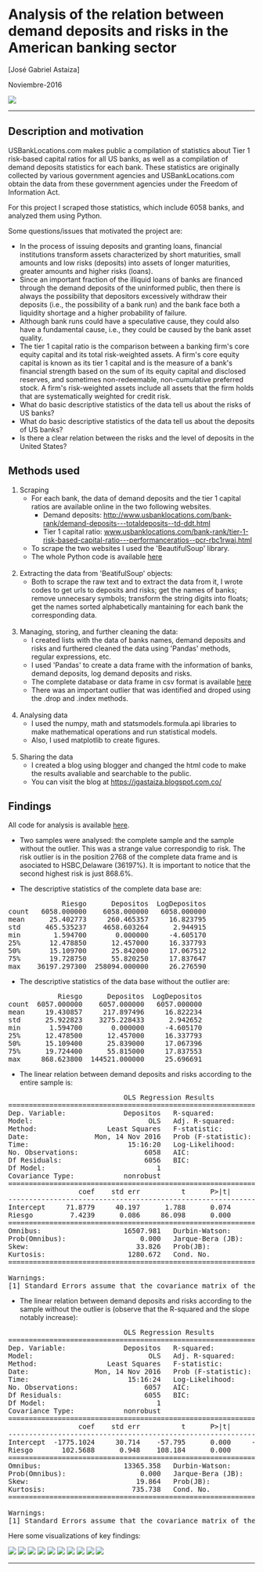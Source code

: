 
# Analysis of the relation between demand deposits and risks in the American banking sector

[José Gabriel Astaiza]

Noviembre-2016

<img src="/figures/intro.jpg">

---

## Description and motivation

USBankLocations.com makes public a compilation of statistics about Tier 1 risk-based capital ratios for all US banks, as well as a compilation of demand deposits statistics for each bank. These statistics are originally collected by various government agencies and USBankLocations.com obtain the data from these government agencies under the Freedom of Information Act. 

For this project I scraped those statistics, which include 6058 banks, and analyzed them using Python.  

Some questions/issues that motivated the project are:

- In the process of issuing deposits and granting loans, financial institutions transform assets characterized by short maturities, small amounts and low risks (deposits) into assets of longer maturities, greater amounts and higher risks (loans).
- Since an important fraction of the illiquid loans of banks are financed through the demand deposits of the uninformed public, then there is always the possibility that depositors excessively withdraw their deposits (i.e., the possibility of a bank run) and the bank face both a liquidity shortage and a higher probability of failure.
- Although bank runs could have a speculative cause, they could also have a fundamental cause, i.e., they could be caused by the bank asset quality.
- The tier 1 capital ratio is the comparison between a banking firm's core equity capital and its total risk-weighted assets. A firm's core equity capital is known as its tier 1 capital and is the measure of a bank's financial strength based on the sum of its equity capital and disclosed reserves, and sometimes non-redeemable, non-cumulative preferred stock. A firm's risk-weighted assets include all assets that the firm holds that are systematically weighted for credit risk.
- What do basic descriptive statistics of the data tell us about the risks of US banks?
- What do basic descriptive statistics of the data tell us about the deposits of US banks?
- Is there a clear relation between the risks and the level of deposits in the United States?

## Methods used

1. Scraping
    - For each bank, the data of demand deposits and the tier 1 capital ratios are available online in the two following websites.
        - Demand deposits:  http://www.usbanklocations.com/bank-rank/demand-deposits---totaldeposits--td-ddt.html
        - Tier 1 capital ratio: www.usbanklocations.com/bank-rank/tier-1-risk-based-capital-ratio---performanceratios--pcr-rbc1rwaj.html
    - To scrape the two websites I used the 'BeautifulSoup' library.
    - The whole Python code is available [here](FinalAssignment_Jose_Astaiza.ipynb)
<br><br>
2. Extracting the data from 'BeatifulSoup' objects:
    - Both to scrape the raw text and to extract the data from it, I wrote codes to get urls to deposits and risks; get the names of banks; remove unnecesary symbols; transform the string digits into floats; get the names sorted alphabetically mantaining for each bank the corresponding data.
<br><br>
3. Managing, storing, and further cleaning the data:
    - I created lists with the data of banks names, demand deposits and risks and furthered cleaned the data using 'Pandas' methods, regular expressions, etc.
    - I used 'Pandas' to create a data frame with the information of banks, demand deposits, log demand deposits and risks.
    - The complete database or data frame in csv format is available [here](base_completa)
    - There was an important outlier that was identified and droped using the .drop and .index methods.
<br><br>
4. Analysing data
    - I used the numpy, math and statsmodels.formula.api libraries to make mathematical operations and run statistical models.
    - Also, I used matplotlib to create figures.
<br><br>
5. Sharing the data
    - I created a blog using blogger and changed the html code to make the results avaliable and searchable to the public.
    - You can visit the blog at https://jgastaiza.blogspot.com.co/
    
## Findings

All code for analysis is available [here](FinalAssignment_Jose_Astaiza.ipynb).
 
- Two samples were analysed: the complete sample and the sample without the outlier. This was a strange value correspondig to risk. The  risk outlier is in the position 2768 of the complete data frame and is asociated to HSBC,Delaware (36197%). It is important to notice that the second highest risk is just 868.6%.

- The descriptive statistics of the complete data base are:
<pre>
             Riesgo      Depositos  LogDepositos
count   6058.000000    6058.000000   6058.000000
mean      25.402773     260.465357     16.823795
std      465.535237    4658.603264      2.944915
min        1.594700       0.000000     -4.605170
25%       12.478850      12.457000     16.337793
50%       15.109700      25.842000     17.067512
75%       19.728750      55.820250     17.837647
max    36197.297300  258094.000000     26.276590 
</pre>
- The descriptive statistics of the data base without the outlier are:
<pre>
            Riesgo      Depositos  LogDepositos
count  6057.000000    6057.000000   6057.000000
mean     19.430857     217.897496     16.822234
std      25.922823    3275.228433      2.942652
min       1.594700       0.000000     -4.605170
25%      12.478500      12.457000     16.337793
50%      15.109400      25.839000     17.067396
75%      19.724400      55.815000     17.837553
max     868.623800  144521.000000     25.696691
</pre>

- The linear relation between demand deposits and risks according to the entire sample is:

<pre>
                            OLS Regression Results                            
==============================================================================
Dep. Variable:              Depositos   R-squared:                       0.550
Model:                            OLS   Adj. R-squared:                  0.550
Method:                 Least Squares   F-statistic:                     7413.
Date:                Mon, 14 Nov 2016   Prob (F-statistic):               0.00
Time:                        15:16:20   Log-Likelihood:                -57343.
No. Observations:                6058   AIC:                         1.147e+05
Df Residuals:                    6056   BIC:                         1.147e+05
Df Model:                           1                                         
Covariance Type:            nonrobust                                         
==============================================================================
                 coef    std err          t      P>|t|      [95.0% Conf. Int.]
------------------------------------------------------------------------------
Intercept     71.8779     40.197      1.788      0.074        -6.923   150.679
Riesgo         7.4239      0.086     86.098      0.000         7.255     7.593
==============================================================================
Omnibus:                    16507.981   Durbin-Watson:                   1.994
Prob(Omnibus):                  0.000   Jarque-Bera (JB):        413211942.356
Skew:                          33.826   Prob(JB):                         0.00
Kurtosis:                    1280.672   Cond. No.                         467.
==============================================================================

Warnings:
[1] Standard Errors assume that the covariance matrix of the errors is correctly specified.
</pre>

- The linear relation between demand deposits and risks according to the sample without the outlier is (observe that the R-squared and the slope notably increase):

<pre>
                            OLS Regression Results                            
==============================================================================
Dep. Variable:              Depositos   R-squared:                       0.659
Model:                            OLS   Adj. R-squared:                  0.659
Method:                 Least Squares   F-statistic:                 1.170e+04
Date:                Mon, 14 Nov 2016   Prob (F-statistic):               0.00
Time:                        15:16:24   Log-Likelihood:                -54362.
No. Observations:                6057   AIC:                         1.087e+05
Df Residuals:                    6055   BIC:                         1.087e+05
Df Model:                           1                                         
Covariance Type:            nonrobust                                         
==============================================================================
                 coef    std err          t      P>|t|      [95.0% Conf. Int.]
------------------------------------------------------------------------------
Intercept  -1775.1024     30.714    -57.795      0.000     -1835.312 -1714.893
Riesgo       102.5688      0.948    108.184      0.000       100.710   104.427
==============================================================================
Omnibus:                    13365.358   Durbin-Watson:                   2.014
Prob(Omnibus):                  0.000   Jarque-Bera (JB):        135899781.270
Skew:                          19.864   Prob(JB):                         0.00
Kurtosis:                     735.738   Cond. No.                         40.5
==============================================================================

Warnings:
[1] Standard Errors assume that the covariance matrix of the errors is correctly specified.
</pre>

Here some visualizations of key findings:

<img src="figures/figure_1.png">

<img src="figures/figure_2.png">

<img src="figures/figure_3.png">

<img src="figures/figure_4.png">

<img src="figures/figure_5.png">

<img src="figures/figure_6.png">

<img src="figures/figure_7.png">

<img src="figures/figure_8.png">

<img src="figures/figure_9.png">

<img src="figures/figure_10.png">

---
